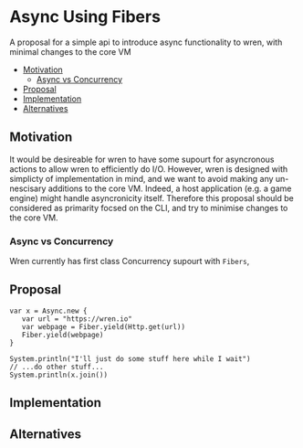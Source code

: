 # Async Using Fibers

A proposal for a simple api to introduce async functionality to wren, with minimal changes to the core VM

<!-- vim-markdown-toc GFM -->

* [Motivation](#motivation)
   * [Async vs Concurrency](#async-vs-concurrency)
* [Proposal](#proposal)
* [Implementation](#implementation)
* [Alternatives](#alternatives)

<!-- vim-markdown-toc -->

## Motivation
It would be desireable for wren to have some supourt for asyncronous actions to allow wren to efficiently do I/O. However, wren is designed with simplicty of implementation in mind, and we want to avoid making any un-nescisary additions to the core VM. Indeed, a host application (e.g. a game engine) might handle asyncronicity itself. Therefore this proposal should be considered as primarity focsed on the CLI, and try to minimise changes to the core VM.

### Async vs Concurrency
Wren currently has first class Concurrency supourt with `Fibers`,

## Proposal

```
var x = Async.new {
   var url = "https://wren.io"
   var webpage = Fiber.yield(Http.get(url))
   Fiber.yield(webpage)
}

System.println("I'll just do some stuff here while I wait")
// ...do other stuff...
System.println(x.join())
```

## Implementation

## Alternatives


[sagas]: https://github.com/redux-saga/redux-saga
[async]: https://developer.mozilla.org/en-US/docs/Web/JavaScript/Reference/Statements/async_function

